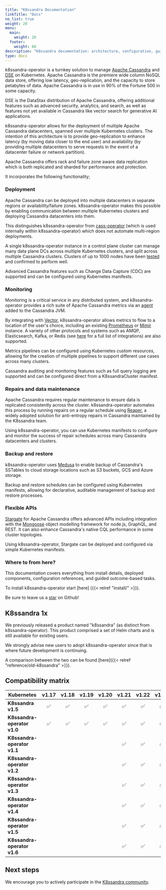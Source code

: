 ```yaml
---
title: "K8ssandra Documentation"
linkTitle: "Docs"
no_list: true
weight: 20
menu:
  main:
    weight: 20
  footer:
    weight: 60
description: "K8ssandra documentation: architecture, configuration, guided tasks"
type: docs
---
```


k8ssandra-operator is a turnkey solution to manage [Apache Cassandra](https://cassandra.apache.org/_/index.html) and [DSE](https://www.datastax.com/products/datastax-enterprise) on Kubernetes. Apache Cassandra is the premiere wide column NoSQL data store, offering low latency, geo-replication, and the capacity to store petabytes of data. Apache Cassandra is in use in 90% of the Fortune 500 in some capacity. 

DSE is the DataStax distribution of Apache Cassandra, offering additional features such as advanced security, analytics, and search, as well as features not yet available in Cassandra like vector search for generative AI applications.

k8ssandra-operator allows for the deployment of multiple Apache Cassandra datacenters, spanned over multiple Kubernetes clusters. The intention of this architecture is to provide geo-replication to enhance latency (by moving data closer to the end user) and availability (by providing multiple datacenters to serve requests in the event of a datacenter failure or network partition).

Apache Cassandra offers rack and failure zone aware data replication which is both replicated and sharded for performance and protection. 

It incorporates the following functionality;

### Deployment

Apache Cassandra can be deployed into multiple datacenters in separate regions or availability/failure zones. k8ssandra-operator makes this possible by enabling communication between multiple Kubernetes clusters and deploying Cassandra datacenters into them.

This distinguishes k8ssandra-operator from [cass-operator](https://github.com/k8ssandra/cass-operator) (which is used internally within k8ssandra-operator) which does not automate multi-region deployments.

A single k8ssandra-operator instance in a control plane cluster can manage many data plane DCs across multiple Kubernetes clusters, and split across multiple Cassandra clusters. Clusters of up to 1000 nodes have been [tested](https://dok.community/blog/1000-node-cassandra-cluster-on-amazons-eks/) and confirmed to perform well.

Advanced Cassandra features such as Change Data Capture (CDC) are supported and can be configured using Kubernetes manifests.

### Monitoring

Monitoring is a critical service in any distributed system, and k8ssandra-operator provides a rich suite of Apache Cassandra metrics via an [agent](https://github.com/k8ssandra/management-api-for-apache-cassandra) added to the Cassandra JVM. 

By integrating with [Vector](https://vector.dev/), k8ssandra-operator allows metrics to flow to a location of the user's choice, including an existing [Prometheus](https://prometheus.io/) or [Mimir](https://grafana.com/oss/mimir/) instance. A variety of other protocols and systems such as AMQP, Elasticsearch, Kafka, or Redis (see [here](https://vector.dev/docs/reference/configuration/sinks/) for a full list of integrations) are also supported.

Metrics pipelines can be configured using Kubernetes custom resources, allowing for the creation of multiple pipelines to support different use cases across many clusters.

Cassandra auditing and monitoring features such as full query logging are supported and can be configured direct from a K8ssandraCluster manifest.

### Repairs and data maintenance

Apache Cassandra requires regular maintenance to ensure data is replicated consistently across the cluster. k8ssandra-operator automates this process by running repairs on a regular schedule using [Reaper](https://cassandra-reaper.io/), a widely adopted solution for anti-entropy repairs in Cassandra maintained by the K8ssandra team.

Using k8ssandra-operator, you can use Kubernetes manifests to configure and monitor the success of repair schedules across many Cassandra datacenters and clusters.

### Backup and restore

k8ssandra-operator uses [Medusa](https://github.com/thelastpickle/cassandra-medusa) to enable backup of Cassandra's SSTables to cloud storage locations such as S3 buckets, GCS and Azure storage.

Backup and restore schedules can be configured using Kubernetes manifests, allowing for declarative, auditable management of backup and restore processes.

### Flexible APIs

[Stargate](https://stargate.io/) for Apache Cassandra offers advanced APIs including integration with the [Mongoose](https://mongoosejs.com/) object modelling framework for node.js, GraphQL, and REST. It can also enhance Cassandra's native CQL performance in some cluster topologies.

Using k8ssandra-operator, Stargate can be deployed and configured via simple Kubernetes manifests.

### Where to from here?

This documentation covers everything from install details, deployed components, configuration references, and guided outcome-based tasks. 

To install k8ssandra-operator start [here] ({{< relref "install/" >}}).

Be sure to leave us a <a class="github-button" href="https://github.com/k8ssandra/k8ssandra" data-icon="octicon-star" aria-label="Star k8ssandra/k8ssandra on GitHub">star</a> on Github!


## K8ssandra 1x

We previously released a product named "k8ssandra" (as distinct from k8ssandra-operator). This product comprised a set of Helm charts and is still available for existing users. 

We strongly advise new users to adopt k8ssandra-operator since that is where future development is continuing.

A comparison between the two can be found [here]({{< relref "reference/old-k8ssandra" >}}).

## Compatibility matrix

| Kubernetes                  | **v1.17** | **v1.18** | **v1.19** | **v1.20** | **v1.21** | **v1.22** | **v1.23** | **v1.24** | **v1.25** | **v1.26** |
|-----------------------------|:---------:|:---------:|:---------:|:---------:|:---------:|:---------:|:---------:|:---------:|:---------:|:---------:|
| **K8ssandra v1.5**          |     ✅     |     ✅     |     ✅     |     ✅     |     ✅     |     ✅     |     ✅     |     ✅     |            |
| **K8ssandra-operator v1.0** |     ✅     |     ✅     |     ✅     |     ✅     |     ✅     |     ✅     |     ✅     |     ✅     |     ✅     |     ✅     |
| **K8ssandra-operator v1.1** |           |           |           |           |     ✅     |     ✅     |     ✅     |     ✅     |     ✅     |     ✅     |
| **K8ssandra-operator v1.2** |           |           |           |           |     ✅     |     ✅     |     ✅     |     ✅     |     ✅     |     ✅     |
| **K8ssandra-operator v1.3** |           |           |           |           |     ✅     |     ✅     |     ✅     |     ✅     |     ✅     |     ✅     |
| **K8ssandra-operator v1.4** |           |           |           |           |     ✅     |     ✅     |     ✅     |     ✅     |     ✅     |     ✅     |
| **K8ssandra-operator v1.5** |           |           |           |           |     ✅     |     ✅     |     ✅     |     ✅     |     ✅     |     ✅     |
| **K8ssandra-operator v1.6** |           |           |           |           |     ✅     |     ✅     |     ✅     |     ✅     |     ✅     |     ✅     |

## Next steps

We encourage you to actively participate in the [K8ssandra community](https://k8ssandra.io/community/).
